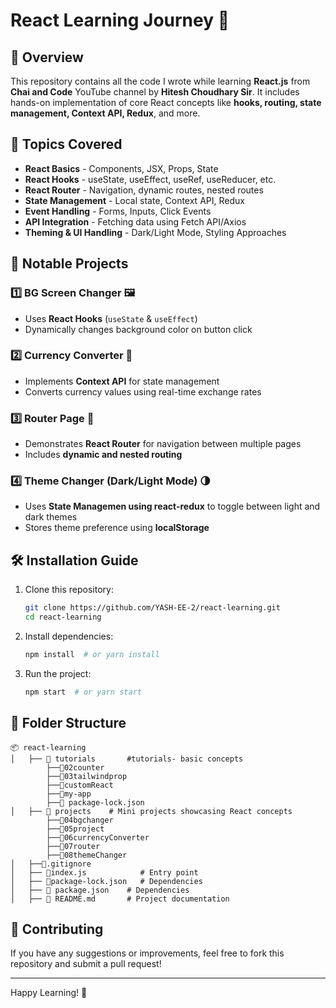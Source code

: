 # React Learning Journey 🚀

## 📌 Overview
This repository contains all the code I wrote while learning **React.js** from **Chai and Code** YouTube channel by **Hitesh Choudhary Sir**. It includes hands-on implementation of core React concepts like **hooks, routing, state management, Context API, Redux**, and more.

## 🎯 Topics Covered
- **React Basics** - Components, JSX, Props, State
- **React Hooks** - useState, useEffect, useRef, useReducer, etc.
- **React Router** - Navigation, dynamic routes, nested routes
- **State Management** - Local state, Context API, Redux
- **Event Handling** - Forms, Inputs, Click Events
- **API Integration** - Fetching data using Fetch API/Axios
- **Theming & UI Handling** - Dark/Light Mode, Styling Approaches

## 🚀 Notable Projects
### 1️⃣ **BG Screen Changer** 🖼️
- Uses **React Hooks** (`useState` & `useEffect`)
- Dynamically changes background color on button click

### 2️⃣ **Currency Converter** 💱
- Implements **Context API** for state management
- Converts currency values using real-time exchange rates

### 3️⃣ **Router Page** 📌
- Demonstrates **React Router** for navigation between multiple pages
- Includes **dynamic and nested routing**

### 4️⃣ **Theme Changer (Dark/Light Mode)** 🌗
- Uses **State Managemen using react-redux** to toggle between light and dark themes
- Stores theme preference using **localStorage**

## 🛠️ Installation Guide
1. Clone this repository:
   ```bash
   git clone https://github.com/YASH-EE-2/react-learning.git
   cd react-learning
   ```
2. Install dependencies:
   ```bash
   npm install  # or yarn install
   ```
3. Run the project:
   ```bash
   npm start  # or yarn start
   ```

## 📂 Folder Structure
```
📦 react-learning
│   ├── 📁 tutorials       #tutorials- basic concepts
        ├──📁02counter
        ├──📁03tailwindprop
        ├──📁customReact
        ├──📁my-app
        ├──📄 package-lock.json
│   ├── 📁 projects    # Mini projects showcasing React concepts
        ├──📁04bgchanger
        ├──📁05project
        ├──📁06currencyConverter
        ├──📁07router
        ├──📁08themeChanger
│   ├──📄.gitignore
│   ├── 📄index.js            # Entry point
│   ├── 📄package-lock.json   # Dependencies
│   ├── 📄 package.json    # Dependencies
│   ├── 📄 README.md       # Project documentation
```

## 🤝 Contributing
If you have any suggestions or improvements, feel free to fork this repository and submit a pull request!

---

Happy Learning! 🚀

